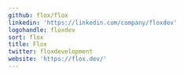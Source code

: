 ```yaml
---
github: flox/flox
linkedin: 'https://linkedin.com/company/floxdev'
logohandle: floxdev
sort: flox
title: Flox
twitter: floxdevelopment
website: 'https://flox.dev/'
---
```

